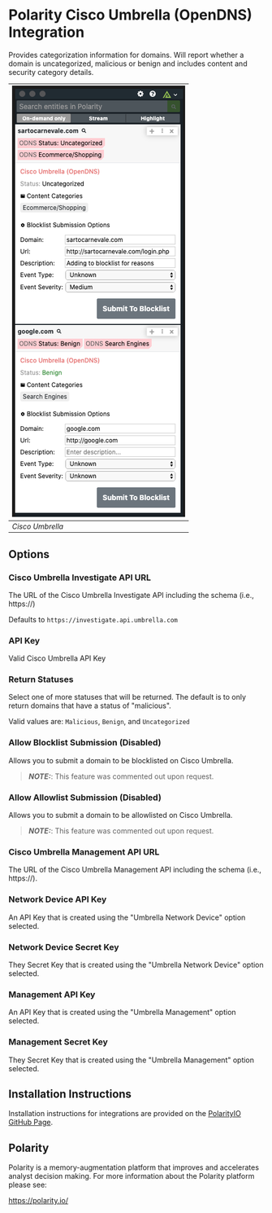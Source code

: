 # Polarity Cisco Umbrella (OpenDNS) Integration

Provides categorization information for domains.  Will report whether a domain is uncategorized, malicious or benign and includes content and security category details.

| ![image](images/overlay.png) |
|---|
|*Cisco Umbrella* |

## Options

### Cisco Umbrella Investigate API URL

The URL of the Cisco Umbrella Investigate API including the schema (i.e., https://)

Defaults to `https://investigate.api.umbrella.com`

### API Key

Valid Cisco Umbrella API Key

### Return Statuses

Select one of more statuses that will be returned. The default is to only return domains that have a status of "malicious".

Valid values are: `Malicious`, `Benign`, and `Uncategorized`


### Allow Blocklist Submission (Disabled)
Allows you to submit a domain to be blocklisted on Cisco Umbrella.
> ***NOTE:***: This feature was commented out upon request.

### Allow Allowlist Submission (Disabled)
Allows you to submit a domain to be allowlisted on Cisco Umbrella.
> ***NOTE:***: This feature was commented out upon request.

### Cisco Umbrella Management API URL
The URL of the Cisco Umbrella Management API including the schema (i.e., https://).

### Network Device API Key
An API Key that is created using the "Umbrella Network Device" option selected.

### Network Device Secret Key
They Secret Key that is created using the "Umbrella Network Device" option selected.

### Management API Key
An API Key that is created using the "Umbrella Management" option selected.

### Management Secret Key
They Secret Key that is created using the "Umbrella Management" option selected.


## Installation Instructions

Installation instructions for integrations are provided on the [PolarityIO GitHub Page](https://polarityio.github.io/).

## Polarity

Polarity is a memory-augmentation platform that improves and accelerates analyst decision making.  For more information about the Polarity platform please see:

https://polarity.io/

